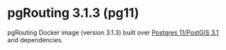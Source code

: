 # pgRouting 3.1.3 (pg11)

pgRouting Docker image (version 3.1.3) built over [Postgres 11/PostGIS 3.1](https://hub.docker.com/r/postgis/postgis) and dependencies.

